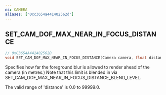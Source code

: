 ```yaml
---
ns: CAMERA
aliases: ["0xc3654a441402562d"]
---
```

## SET_CAM_DOF_MAX_NEAR_IN_FOCUS_DISTANCE

```c
// 0xC3654A441402562D
void SET_CAM_DOF_MAX_NEAR_IN_FOCUS_DISTANCE(Camera camera, float distance);
```

Specifies how far the foreground blur is allowed to render ahead of the camera (in metres.) Note that this limit is blended in via SET_CAM_DOF_MAX_NEAR_IN_FOCUS_DISTANCE_BLEND_LEVEL.

The valid range of 'distance' is 0.0 to 99999.0.

